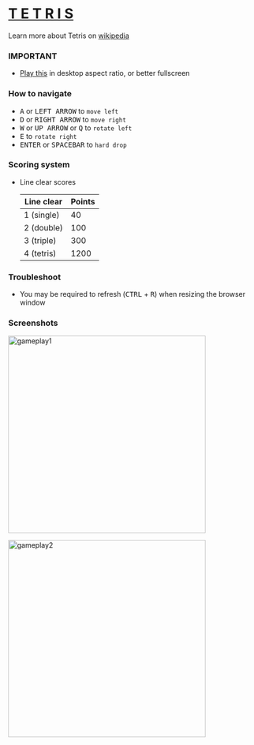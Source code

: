 # [T E T R I S](https://andndre.github.io/tetris/)

Learn more about Tetris on [wikipedia](https://en.wikipedia.org/wiki/Tetris)

### IMPORTANT

- [Play this](https://andndre.github.io/tetris/) in desktop aspect ratio, or better fullscreen

### How to navigate

- <kbd>A</kbd> or <kbd>LEFT ARROW</kbd> to `move left`
- <kbd>D</kbd> or <kbd>RIGHT ARROW</kbd> to `move right`
- <kbd>W</kbd> or <kbd>UP ARROW</kbd> or <kbd>Q</kbd> to `rotate left`
- <kbd>E</kbd> to `rotate right`
- <kbd>ENTER</kbd> or <kbd>SPACEBAR</kbd> to `hard drop`

### Scoring system

- Line clear scores

  | Line clear | Points |
  | ---------- | ------ |
  | 1 (single) | 40 |
  | 2 (double) | 100 |
  | 3 (triple) | 300 |
  | 4 (tetris) | 1200 |

### Troubleshoot

- You may be required to refresh (<kbd>CTRL</kbd> + <kbd>R</kbd>) when resizing the browser window

### Screenshots
<img src="https://user-images.githubusercontent.com/81848639/148924738-43006424-662c-4e9c-b13a-d1b616852aa8.png" alt="gameplay1" width=400></img><br>

<img src="https://user-images.githubusercontent.com/81848639/148924969-ba16340e-3c19-4806-9ffb-1edfbcd6f4a5.png" alt="gameplay2" width=400></img>
